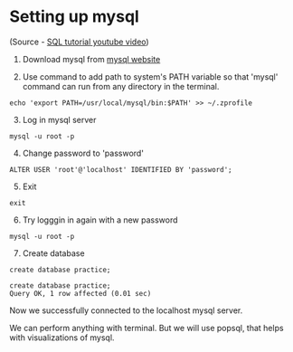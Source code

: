 # Setting up mysql

(Source - [SQL tutorial youtube video](https://youtu.be/HXV3zeQKqGY))

1. Download mysql from [mysql website](https://dev.mysql.com/downloads/mysql/)

2. Use command to add path to system's PATH variable so that 'mysql' command can run from any directory in the terminal.

```
echo 'export PATH=/usr/local/mysql/bin:$PATH' >> ~/.zprofile
```

3. Log in mysql server

```
mysql -u root -p
```

4. Change password to 'password'

```
ALTER USER 'root'@'localhost' IDENTIFIED BY 'password';
```

5. Exit

```
exit
```

6. Try logggin in again with a new password

```
mysql -u root -p
```

7. Create database

```
create database practice;
```

```
create database practice;
Query OK, 1 row affected (0.01 sec)
```

Now we successfully connected to the localhost mysql server.

We can perform anything with terminal. But we will use popsql, that helps with visualizations of mysql.
